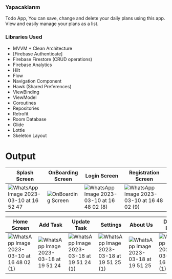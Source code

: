 ### Yapacaklarım

Todo App, You can save, change and delete your daily plans using this app. View and easily manage your plans as a list.


### Libraries Used

- MVVM + Clean Architecture
- [Firebase Authenticate]
- Firebase Firestore (CRUD operations)
- Firebase Analytics
- Hilt
- Flow
- Navigation Component
- Hawk (Shared Preferences)
- ViewBinding
- ViewModel
- Coroutines
- Repositories
- Retrofit
- Room Database
- Glide
- Lottie
- Skeleton Layout



# Output
| Splash Screen | OnBoarding Screen | Login Screen | Registration Screen|
| --- | --- | --- | --- |
| ![WhatsApp Image 2023-03-10 at 16 52 47]( https://user-images.githubusercontent.com/37002199/224334740-02aaf3ec-db32-41aa-bf59-84b448eb1934.jpeg)| ![OnBoarding Screen](https://user-images.githubusercontent.com/37002199/224334991-49452ebf-f592-48d6-9f4a-9b5f94d467df.jpeg) | ![WhatsApp Image 2023-03-10 at 16 48 02 (8)](https://user-images.githubusercontent.com/37002199/224335000-c7772372-8b65-41aa-8c98-29eb58a66481.jpeg) | ![WhatsApp Image 2023-03-10 at 16 48 02 (9)](https://user-images.githubusercontent.com/37002199/224335014-8d425731-2584-4258-a106-d7b7c2dd517d.jpeg) |

| Home Screen | Add Task | Update Task | Settings | About Us | Delete Note |
| --- | --- | --- | --- | --- | ------------------ |
| ![WhatsApp Image 2023-03-10 at 16 48 02 (1)](https://user-images.githubusercontent.com/37002199/224334942-3e832b10-ed86-400d-92c9-f1508b2d05d3.jpeg)| ![WhatsApp Image 2023-03-18 at 19 51 24](https://user-images.githubusercontent.com/37002199/226136901-8d19317f-ecc1-4326-a00f-dd61889f52f2.jpeg)| ![WhatsApp Image 2023-03-18 at 19 51 24 (1)](https://user-images.githubusercontent.com/37002199/226136939-ead7ef23-1846-42fc-9db1-cde8b71c7d0b.jpeg)| ![WhatsApp Image 2023-03-18 at 19 51 25 (1)](https://user-images.githubusercontent.com/37002199/226136934-bcec3496-509f-4a0a-ae57-d5d4440c7d52.jpeg)| ![WhatsApp Image 2023-03-18 at 19 51 25](https://user-images.githubusercontent.com/37002199/226137146-80dbce95-31c0-472d-8605-f052c7e19faf.jpeg) | ![WhatsApp Image 2023-03-10 at 16 48 02 (1)](https://user-images.githubusercontent.com/37002199/224334942-3e832b10-ed86-400d-92c9-f1508b2d05d3.jpeg)|




